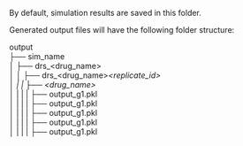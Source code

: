 By default, simulation results are saved in this folder.

Generated output files will have the following folder structure:

output   
├── sim_name   
│   ├── drs_<drug_name>   
│   │   ├── drs_<drug_name>_<replicate_id>   
│   |   |    ├── <drug_name>_<dose>   
│   |   |    |  ├── output_g1.pkl   
│   |   |    |  ├── output_g1.pkl   
│   |   |    |  ├── output_g1.pkl   
│   |   |    |  ├── output_g1.pkl   
│   |   |    |  ├── output_g1.pkl   

